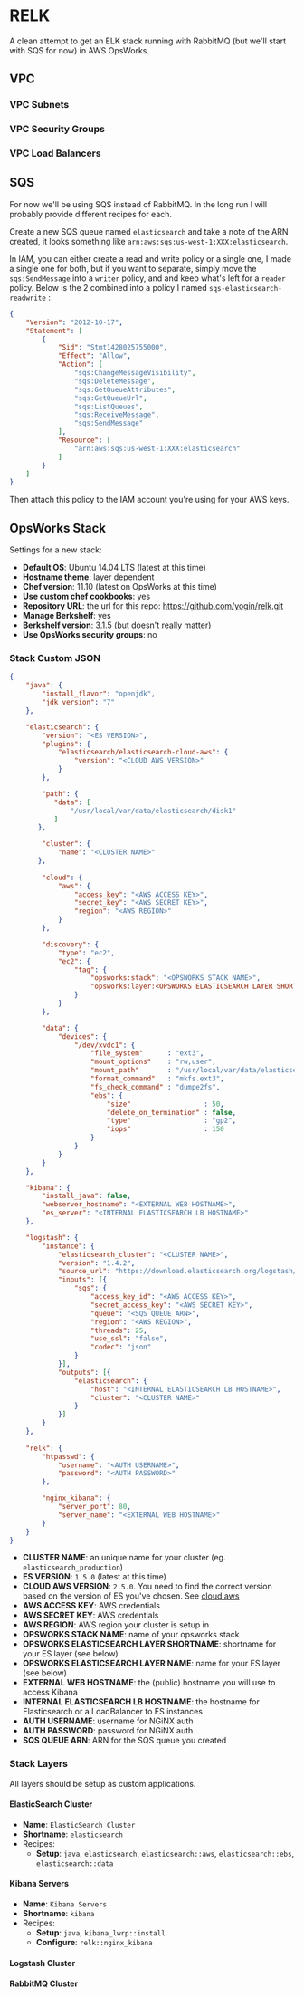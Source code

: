 # RELK

A clean attempt to get an ELK stack running with RabbitMQ (but we'll start with SQS for now) in AWS OpsWorks.

## VPC

### VPC Subnets

### VPC Security Groups

### VPC Load Balancers

## SQS

For now we'll be using SQS instead of RabbitMQ. In the long run I will probably provide different recipes for each.

Create a new SQS queue named `elasticsearch` and take a note of the ARN created, it looks something like `arn:aws:sqs:us-west-1:XXX:elasticsearch`.

In IAM, you can either create a read and write policy or a single one, I made a single one for both, but if you want to separate, simply move the `sqs:SendMessage` into a `writer` policy, and and keep what's left for a `reader` policy. Below is the 2 combined into a policy I named `sqs-elasticsearch-readwrite` :

```json
{
    "Version": "2012-10-17",
    "Statement": [
        {
            "Sid": "Stmt1428025755000",
            "Effect": "Allow",
            "Action": [
                "sqs:ChangeMessageVisibility",
                "sqs:DeleteMessage",
                "sqs:GetQueueAttributes",
                "sqs:GetQueueUrl",
                "sqs:ListQueues",
                "sqs:ReceiveMessage",
                "sqs:SendMessage"
            ],
            "Resource": [
                "arn:aws:sqs:us-west-1:XXX:elasticsearch"
            ]
        }
    ]
}
```

Then attach this policy to the IAM account you're using for your AWS keys.

## OpsWorks Stack

Settings for a new stack:

* __Default OS__: Ubuntu 14.04 LTS (latest at this time)
* __Hostname theme__: layer dependent
* __Chef version__: 11.10 (latest on OpsWorks at this time)
* __Use custom chef cookbooks__: yes
* __Repository URL__: the url for this repo: https://github.com/yogin/relk.git
* __Manage Berkshelf__: yes
* __Berkshelf version__: 3.1.5 (but doesn't really matter)
* __Use OpsWorks security groups__: no

### Stack Custom JSON
```json
{
	"java": {
		"install_flavor": "openjdk",
		"jdk_version": "7"
	},

	"elasticsearch": {
		"version": "<ES VERSION>",
		"plugins": {
			"elasticsearch/elasticsearch-cloud-aws": {
				"version": "<CLOUD AWS VERSION>"
			}
		},

		"path": {
	       "data": [
	           "/usr/local/var/data/elasticsearch/disk1"
	       ]
	   },

		"cluster": { 
			"name": "<CLUSTER NAME>" 
	   },
        
		"cloud": {
			"aws": {
				"access_key": "<AWS ACCESS KEY>",
				"secret_key": "<AWS SECRET KEY>",
				"region": "<AWS REGION>"
			}
		},

		"discovery": {
			"type": "ec2",
			"ec2": {
				"tag": {
					"opsworks:stack": "<OPSWORKS STACK NAME>",
					"opsworks:layer:<OPSWORKS ELASTICSEARCH LAYER SHORTNAME>": "<OPSWORKS ELASTICSEARCH LAYER NAME>"
				}
			}
		},

		"data": {
			"devices": {
				"/dev/xvdc1": {
					"file_system"      : "ext3",
					"mount_options"    : "rw,user",
					"mount_path"       : "/usr/local/var/data/elasticsearch/disk1",
					"format_command"   : "mkfs.ext3",
					"fs_check_command" : "dumpe2fs",
					"ebs": {
						"size"                  : 50,
						"delete_on_termination" : false,
						"type"                  : "gp2",
						"iops"                  : 150
					}
				}
			}
		}
	},

	"kibana": {
		"install_java": false,
		"webserver_hostname": "<EXTERNAL WEB HOSTNAME>",
		"es_server": "<INTERNAL ELASTICSEARCH LB HOSTNAME>"
	},

	"logstash": {
		"instance": {
			"elasticsearch_cluster": "<CLUSTER NAME>",
			"version": "1.4.2",
			"source_url": "https://download.elasticsearch.org/logstash/logstash/logstash-1.4.2.tar.gz",
			"inputs": [{
				"sqs": {
					"access_key_id": "<AWS ACCESS KEY>",
					"secret_access_key": "<AWS SECRET KEY>",
					"queue": "<SQS QUEUE ARN>",
					"region": "<AWS REGION>",
					"threads": 25,
					"use_ssl": "false",
					"codec": "json"
				}
			}],
			"outputs": [{
				"elasticsearch": {
					"host": "<INTERNAL ELASTICSEARCH LB HOSTNAME>",
					"cluster": "<CLUSTER NAME>"
				}
			}]
		}
	},
    
	"relk": {
		"htpasswd": {
			"username": "<AUTH USERNAME>",
			"password": "<AUTH PASSWORD>"
		},

		"nginx_kibana": {
			"server_port": 80,
			"server_name": "<EXTERNAL WEB HOSTNAME>"
		}
	}
}
```

* __CLUSTER NAME__: an unique name for your cluster (eg. `elasticsearch_production`)
* __ES VERSION__: `1.5.0` (latest at this time)
* __CLOUD AWS VERSION__: `2.5.0`. You need to find the correct version based on the version of ES you've chosen. See [cloud aws](https://github.com/elastic/elasticsearch-cloud-aws)
* __AWS ACCESS KEY__: AWS credentials
* __AWS SECRET KEY__: AWS credentials
* __AWS REGION__: AWS region your cluster is setup in
* __OPSWORKS STACK NAME__: name of your opsworks stack
* __OPSWORKS ELASTICSEARCH LAYER SHORTNAME__: shortname for your ES layer (see below)
* __OPSWORKS ELASTICSEARCH LAYER NAME__: name for your ES layer (see below)
* __EXTERNAL WEB HOSTNAME__: the (public) hostname you will use to access Kibana
* __INTERNAL ELASTICSEARCH LB HOSTNAME__: the hostname for Elasticsearch or a LoadBalancer to ES instances
* __AUTH USERNAME__: username for NGiNX auth
* __AUTH PASSWORD__: password for NGiNX auth
* __SQS QUEUE ARN__: ARN for the SQS queue you created


### Stack Layers

All layers should be setup as custom applications.

#### ElasticSearch Cluster

* __Name__: `ElasticSearch Cluster`
* __Shortname__: `elasticsearch`
* Recipes:
  * __Setup__: `java`, `elasticsearch`, `elasticsearch::aws`, `elasticsearch::ebs`, `elasticsearch::data`

#### Kibana Servers

* __Name__: `Kibana Servers`
* __Shortname__: `kibana`
* Recipes:
  * __Setup__: `java`, `kibana_lwrp::install`
  * __Configure__: `relk::nginx_kibana`

#### Logstash Cluster

#### RabbitMQ Cluster
